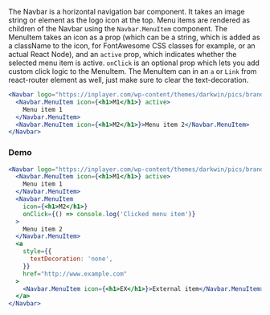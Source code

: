 The Navbar is a horizontal navigation bar component. It takes an image string or element as the logo icon at the top.
Menu items are rendered as children of the Navbar using the `Navbar.MenuItem` component. The MenuItem takes an icon as a prop
(which can be a string, which is added as a className to the icon, for FontAwesome CSS classes for example, or an actual React Node),
and an `active` prop, which indicates whether the selected menu item is active. `onClick` is an optional prop which lets you add custom
click logic to the MenuItem. The MenuItem can in an `a` or `Link` from react-router element as well, just make sure to clear the text-decoration.

```jsx static
<Navbar logo="https://inplayer.com/wp-content/themes/darkwin/pics/brand/android-icon-192x192.png">
  <Navbar.MenuItem icon={<h1>M1</h1>} active>
    Menu item 1
  </Navbar.MenuItem>
  <Navbar.MenuItem icon={<h1>M2</h1>}>Menu item 2</Navbar.MenuItem>
</Navbar>
```

### Demo

```jsx
<Navbar logo="https://inplayer.com/wp-content/themes/darkwin/pics/brand/android-icon-192x192.png">
  <Navbar.MenuItem icon={<h1>M1</h1>} active>
    Menu item 1
  </Navbar.MenuItem>
  <Navbar.MenuItem
    icon={<h1>M2</h1>}
    onClick={() => console.log('Clicked menu item')}
  >
    Menu item 2
  </Navbar.MenuItem>
  <a
    style={{
      textDecoration: 'none',
    }}
    href="http://www.example.com"
  >
    <Navbar.MenuItem icon={<h1>EX</h1>}>External item</Navbar.MenuItem>
  </a>
</Navbar>
```
